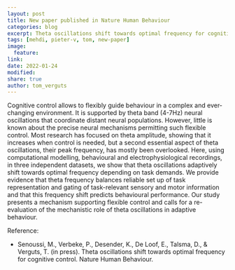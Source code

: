 ```yaml
---
layout: post
title: New paper published in Nature Human Behaviour
categories: blog
excerpt: Theta oscillations shift towards optimal frequency for cognitive control
tags: [mehdi, pieter-v, tom, new-paper]
image:
  feature:
link:
date: 2022-01-24
modified:
share: true
author: tom_verguts
---
```


Cognitive control allows to flexibly guide behaviour in a complex and ever-changing environment. It is supported by theta band (4-7Hz) neural oscillations that coordinate distant neural populations. However, little is known about the precise neural mechanisms permitting such flexible control. Most research has focused on theta amplitude, showing that it increases when control is needed, but a second essential aspect of theta oscillations, their peak frequency, has mostly been overlooked. Here, using computational modelling, behavioural and electrophysiological recordings, in three independent datasets, we show that theta oscillations adaptively shift towards optimal frequency depending on task demands. We provide evidence that theta frequency balances reliable set up of task representation and gating of task-relevant sensory and motor information and that this frequency shift predicts behavioural performance. Our study presents a mechanism supporting flexible control and calls for a re-evaluation of the mechanistic role of theta oscillations in adaptive behaviour.

Reference:
- Senoussi, M., Verbeke, P., Desender, K., De Loof, E., Talsma, D., & Verguts, T. (in press). Theta oscillations shift towards optimal frequency for cognitive control. Nature Human Behaviour.
